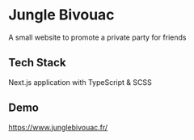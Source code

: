 # Jungle Bivouac

A small website to promote a private party for friends


## Tech Stack
Next.js application with TypeScript & SCSS




## Demo

https://www.junglebivouac.fr/
